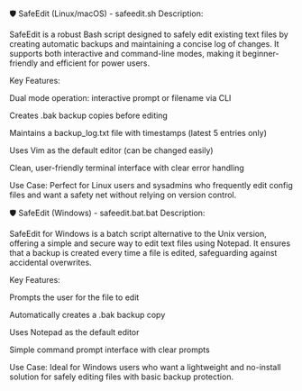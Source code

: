 🛡️ SafeEdit (Linux/macOS) - safeedit.sh
Description:

SafeEdit is a robust Bash script designed to safely edit existing text files by creating automatic backups and maintaining a concise log of changes. It supports both interactive and command-line modes, making it beginner-friendly and efficient for power users.

Key Features:

Dual mode operation: interactive prompt or filename via CLI

Creates .bak backup copies before editing

Maintains a backup_log.txt file with timestamps (latest 5 entries only)

Uses Vim as the default editor (can be changed easily)

Clean, user-friendly terminal interface with clear error handling

Use Case:
Perfect for Linux users and sysadmins who frequently edit config files and want a safety net without relying on version control.

🛡️ SafeEdit (Windows) - safeedit.bat.bat
Description:

SafeEdit for Windows is a batch script alternative to the Unix version, offering a simple and secure way to edit text files using Notepad. It ensures that a backup is created every time a file is edited, safeguarding against accidental overwrites.

Key Features:

Prompts the user for the file to edit

Automatically creates a .bak backup copy

Uses Notepad as the default editor

Simple command prompt interface with clear prompts

Use Case:
Ideal for Windows users who want a lightweight and no-install solution for safely editing files with basic backup protection.
